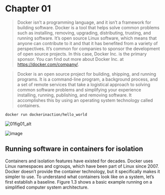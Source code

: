 # Chapter 01

> Docker isn’t a programming language, and it isn’t a framework for building software. Docker is a tool that helps solve common problems such as installing, removing, upgrading, distributing, trusting, and running software. It’s open source Linux software, which means that anyone can contribute to it and that it has benefited from a variety of perspectives. It’s common for companies to sponsor the development of open source projects. In this case, Docker Inc. is the primary sponsor. You can find out more about Docker Inc. at https://docker.com/company/.

> Docker is an open source project for building, shipping, and running programs. It is a command-line program, a background process, and a set of remote services that take a logistical approach to solving common software problems and simplifying your experience installing, running, publishing, and removing software. It accomplishes this by using an operating system technology called containers.

```
docker run dockerinaction/hello_world
```

![01fig01_alt](https://user-images.githubusercontent.com/95487264/179221451-feef57fc-c35e-4a95-82b1-9dc460aae4dd.jpg)


![image](https://user-images.githubusercontent.com/95487264/179221609-5df74d96-8950-489e-aff8-add0f6b8e6ef.png)



## Running software in containers for isolation 

Containers and isolation features have existed for decades. Docker uses Linux namespaces and cgroups, which have been part of Linux since 2007. Docker doesn’t provide the container technology, but it specifically makes it simpler to use. To understand what containers look like on a system, let’s first establish a baseline. Figure 1.3 shows a basic example running on a simplified computer system architecture.

